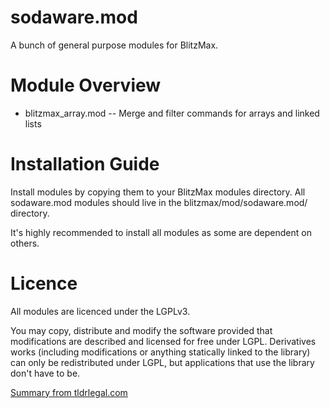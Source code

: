# sodaware.mod

A bunch of general purpose modules for BlitzMax.

# Module Overview

* blitzmax_array.mod -- Merge and filter commands for arrays and linked lists

# Installation Guide

Install modules by copying them to your BlitzMax modules directory. All
sodaware.mod modules should live in the blitzmax/mod/sodaware.mod/
directory.

It's highly recommended to install all modules as some are dependent on
others.

# Licence

All modules are licenced under the LGPLv3.

You may copy, distribute and modify the software provided that modifications
are described and licensed for free under LGPL. Derivatives works (including
modifications or anything statically linked to the library) can only be
redistributed under LGPL, but applications that use the library don't have to
be.

[Summary from tldrlegal.com](https://tldrlegal.com/license/gnu-lesser-general-public-license-v3-(lgpl-3))
